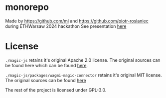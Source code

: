 # monorepo

Made by https://github.com/ml and https://github.com/piotr-roslaniec during ETHWarsaw 2024 hackathon
See
presentation [here](https://docs.google.com/presentation/d/1JFUn8ATkaHomDyoI5u4afIbgCsq6RFd_Uc_ksvYwBlw/edit?usp=sharing)

# License

`./magic-js` retains it's original Apache 2.0 license. The original sources can be found here
which can be found [here](https://github.com/magiclabs/magic-js).

`./magic-js/packages/wagmi-magic-connector` retains it's original MIT license. The original sources can be
found [here](https://github.com/magiclabs/wagmi-magic-connector)

The rest of the project is licensed under GPL-3.0.
